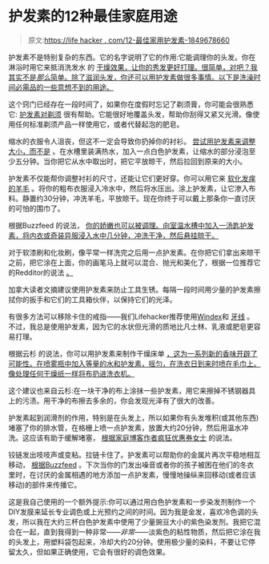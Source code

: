 # 护发素的12种最佳家庭用途

> 原文:[https://life hacker . com/12-最佳家用护发素-1849678660](https://lifehacker.com/12-of-the-best-household-uses-for-hair-conditioner-1849678660)

护发素不是特别复杂的东西。它的名字说明了它的作用:它能调理你的头发。你在淋浴时用它来抵消洗发水 的 [干燥效果，让你的秀发更好打理。很简单，对吧？我其实不是*那么*简单。除了滋润头发，你还可以用护发素做很多事情。以下是洗澡时间必需品的一些意想不到的用途。](https://lifehacker.com/how-often-should-you-really-wash-your-hair-1849573305)

这个窍门已经存在一段时间了，如果你在度假时忘记了剃须膏，你可能会很熟悉它: [护发素对剃须](https://lifehacker.com/use-conditioner-to-avoid-discomfort-from-shaving-your-c-1529886041) 很有帮助。它能很好地覆盖头发，帮助你刮得又紧又光滑。像使用任何标准剃须产品一样使用它，或者代替起泡的肥皂。

缩水的衣服令人沮丧，但这不一定会导致你扔掉你的衬衫。 [尝试用护发素来调整大小，而不是](https://lifehacker.com/fix-a-shrunk-shirt-with-warm-water-and-hair-conditioner-5921810) 。在水槽里装满热水，加入一点白色护发素，让缩水的部分浸泡至少五分钟。当你把它从水中取出时，把它平放晾干，然后拉回到原来的大小。

护发素不仅能帮你调整衬衫的尺寸，还能让它们更好穿。你可以用它来 [软化发痒的羊毛](https://lifehacker.com/soften-itchy-wool-clothing-with-hair-conditioner-5853715) 。将你的粗布衣服浸入冷水中，然后将水压出。涂上护发素，让它渗入布料。静置约30分钟，冲洗羊毛，平放晾干。现在你终于可以戴上那条你一直讨厌的可怕的围巾了。

根据Buzzfeed 的说法， [你的娇嫩也可以被调理。向室温水槽中加入一汤匙护发素，将内衣或奇装异服浸入水中几分钟，冲洗干净，然后悬挂晾干。](https://www.buzzfeed.com/becagrimm/20-insanely-helpful-new-ways-to-use-your-hair-cond-en98)

对于软漆刷和化妆刷，像平常一样洗完之后用一点护发素。在你把它们拿出来晾干之前，把它涂在上面，你的画笔马上就可以混合、抛光和美化了，根据一位推荐它的Redditor的说法 [。](https://www.reddit.com/r/MakeupAddiction/comments/4yrr79/using_hair_conditioner_to_make_makeup_brushes/)

加拿大读者文摘建议使用护发素来防止工具生锈。每隔一段时间用少量的护发素擦拭你的扳手和它们的工具箱伙伴，以保持它们的光泽。

有很多方法可以移除卡住的戒指——我们Lifehacker推荐使用[Windex](https://lifehacker.com/remove-a-stuck-ring-from-your-finger-with-windex-1461023241)和 [牙线](https://lifehacker.com/remove-a-stuck-ring-with-dental-floss-396794) 。不过，我总是使用护发素，因为它的水状但光滑的质地比凡士林、乳液或肥皂更容易打理。

根据云杉 的说法，你可以用护发素来制作干燥床单 [，这为一系列新的香味开辟了可能性。在喷雾瓶中加入等量的水和护发素，摇匀，在洗衣日到来时喷在毛巾上。像处理任何干燥纸一样将布扔进洗衣机。](https://www.thespruce.com/uses-for-hair-conditioner-1389044)

这个建议也来自云杉:在一块干净的布上涂抹一些护发素，用它来擦掉不锈钢器具上的污渍。用干净的布擦去多余的，你会发现光泽有了很大的改善。

护发素起到润滑剂的作用，特别是在头发上，所以如果你有头发堆积(或其他东西)堵塞了你的排水管，在格栅上喷一点护发素，放置大约20分钟，然后用温水冲洗。这应该有助于缓解堵塞， [根据家庭博客作者疯狂优惠券女士](https://thekrazycouponlady.com/tips/at-home/clear-clogged-drains-hair-conditioner) 的说法。

铰链发出吱吱声或变粘。拉链卡住了。护发素可以帮助你的金属片再次平稳地相互移动， [根据Buzzfeed](https://www.buzzfeed.com/becagrimm/20-insanely-helpful-new-ways-to-use-your-hair-cond-en98) 。下次当你的门发出噪音或者你的孩子被困在他们的冬衣里时，在讨厌的金属相遇的地方添加一点护发素，慢慢地操纵来回移动(或者应该移动)的部件来传播它。

这是我自己使用的一个额外提示:你可以通过用白色护发素和一步染发剂制作一个DIY发膜来延长专业调色或上光预约之间的时间。因为我是金发，喜欢冷色调的头发，所以我在大约三杯白色护发素中使用了少量豌豆大小的紫色染发剂。我把它混合在一起，直到我得到一种非常——*非常*——淡紫色的粘性物质，然后把它涂在我的头发上，用塑料袋包起来，冷却大约20分钟。使用极少量的染料，不要让它停留太久，但如果正确使用，它会有很好的调色效果。